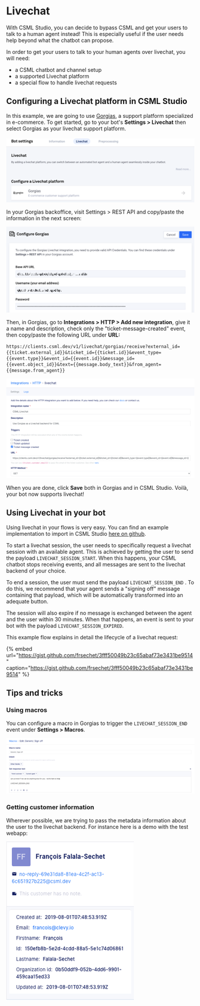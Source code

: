 # Livechat

With CSML Studio, you can decide to bypass CSML and get your users to talk to a human agent instead! This is especially useful if the user needs help beyond what the chatbot can propose.

In order to get your users to talk to your human agents over livechat, you will need:

* a CSML chatbot and channel setup
* a supported Livechat platform
* a special flow to handle livechat requests

## Configuring a Livechat platform in CSML Studio

In this example, we are going to use [Gorgias](https://www.gorgias.com/), a support platform specialized in e-commerce. To get started, go to your bot's **Settings &gt; Livechat** then select Gorgias as your livechat support platform.

![](../.gitbook/assets/image%20%2819%29.png)

In your Gorgias backoffice, visit Settings &gt; REST API and copy/paste the information in the next screen:

![](../.gitbook/assets/image%20%2825%29.png)

Then, in Gorgias, go to **Integrations &gt; HTTP &gt; Add new integration**, give it a name and description, check only the "ticket-message-created" event, then copy/paste the following URL under **URL:**

```text
https://clients.csml.dev/v1/livechat/gorgias/receive?external_id={{ticket.external_id}}&ticket_id={{ticket.id}}&event_type={{event.type}}&event_id={{event.id}}&message_id={{event.object_id}}&text={{message.body_text}}&from_agent={{message.from_agent}}
```

![](../.gitbook/assets/image%20%2823%29.png)

When you are done, click **Save** both in Gorgias and in CSML Studio. Voilà, your bot now supports livechat!

## Using Livechat in your bot

Using livechat in your flows is very easy. You can find an example implementation to import in CSML Studio [here on github](https://github.com/CSML-by-Clevy/CSML-livechat-demo).

To start a livechat session, the user needs to specifically request a livechat session with an available agent. This is achieved by getting the user to send the payload `LIVECHAT_SESSION_START`. When this happens, your CSML chatbot stops receiving events, and all messages are sent to the livechat backend of your choice.

To end a session, the user must send the payload `LIVECHAT_SESSION_END` . To do this, we recommend that your agent sends a "signing off" message containing that payload, which will be automatically transformed into an adequate button.

The session will also expire if no message is exchanged between the agent and the user within 30 minutes. When that happens, an event is sent to your bot with the payload `LIVECHAT_SESSION_EXPIRED`. 

This example flow explains in detail the lifecycle of a livechat request:

{% embed url="https://gist.github.com/frsechet/3fff50049b23c65abaf73e3431be9514" caption="https://gist.github.com/frsechet/3fff50049b23c65abaf73e3431be9514" %}

## Tips and tricks

### Using macros

You can configure a macro in Gorgias to trigger the `LIVECHAT_SESSION_END` event under **Settings &gt; Macros**.

![](../.gitbook/assets/image%20%2822%29.png)

### Getting customer information

Wherever possible, we are trying to pass the metadata information about the user to the livechat backend. For instance here is a demo with the test webapp:

![](../.gitbook/assets/image%20%2824%29.png)

